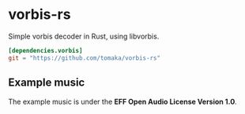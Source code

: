 # vorbis-rs

Simple vorbis decoder in Rust, using libvorbis.

```toml
[dependencies.vorbis]
git = "https://github.com/tomaka/vorbis-rs"
```

## Example music

The example music is under the **EFF Open Audio License Version 1.0**.
